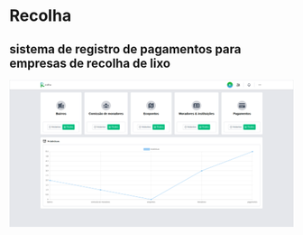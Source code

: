 # Recolha
## sistema de registro de pagamentos  para empresas de recolha de lixo

![screenshot](./public/img/screenCapture.png)


